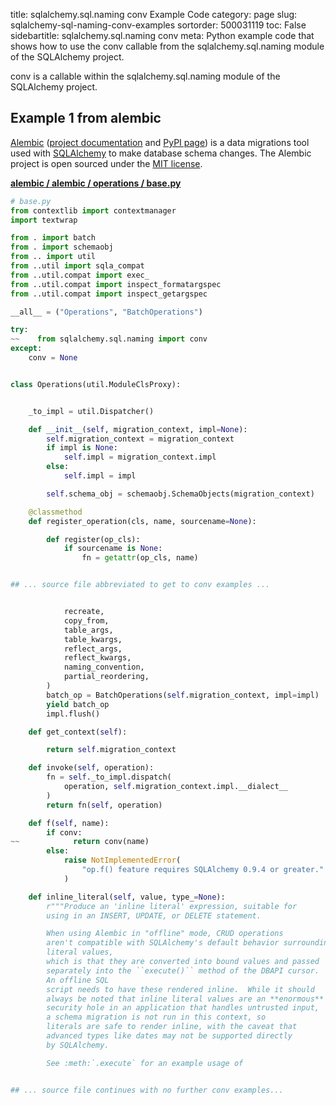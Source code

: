 title: sqlalchemy.sql.naming conv Example Code
category: page
slug: sqlalchemy-sql-naming-conv-examples
sortorder: 500031119
toc: False
sidebartitle: sqlalchemy.sql.naming conv
meta: Python example code that shows how to use the conv callable from the sqlalchemy.sql.naming module of the SQLAlchemy project.


conv is a callable within the sqlalchemy.sql.naming module of the SQLAlchemy project.


## Example 1 from alembic
[Alembic](https://github.com/sqlalchemy/alembic)
([project documentation](https://alembic.sqlalchemy.org/) and
[PyPI page](https://pypi.org/project/alembic/))
is a data migrations tool used with [SQLAlchemy](/sqlalchemy.html) to make
database schema changes. The Alembic project is open sourced under the
[MIT license](https://github.com/sqlalchemy/alembic/blob/master/LICENSE).

[**alembic / alembic / operations / base.py**](https://github.com/sqlalchemy/alembic/blob/master/alembic/operations/base.py)

```python
# base.py
from contextlib import contextmanager
import textwrap

from . import batch
from . import schemaobj
from .. import util
from ..util import sqla_compat
from ..util.compat import exec_
from ..util.compat import inspect_formatargspec
from ..util.compat import inspect_getargspec

__all__ = ("Operations", "BatchOperations")

try:
~~    from sqlalchemy.sql.naming import conv
except:
    conv = None


class Operations(util.ModuleClsProxy):


    _to_impl = util.Dispatcher()

    def __init__(self, migration_context, impl=None):
        self.migration_context = migration_context
        if impl is None:
            self.impl = migration_context.impl
        else:
            self.impl = impl

        self.schema_obj = schemaobj.SchemaObjects(migration_context)

    @classmethod
    def register_operation(cls, name, sourcename=None):

        def register(op_cls):
            if sourcename is None:
                fn = getattr(op_cls, name)


## ... source file abbreviated to get to conv examples ...


            recreate,
            copy_from,
            table_args,
            table_kwargs,
            reflect_args,
            reflect_kwargs,
            naming_convention,
            partial_reordering,
        )
        batch_op = BatchOperations(self.migration_context, impl=impl)
        yield batch_op
        impl.flush()

    def get_context(self):

        return self.migration_context

    def invoke(self, operation):
        fn = self._to_impl.dispatch(
            operation, self.migration_context.impl.__dialect__
        )
        return fn(self, operation)

    def f(self, name):
        if conv:
~~            return conv(name)
        else:
            raise NotImplementedError(
                "op.f() feature requires SQLAlchemy 0.9.4 or greater."
            )

    def inline_literal(self, value, type_=None):
        r"""Produce an 'inline literal' expression, suitable for
        using in an INSERT, UPDATE, or DELETE statement.

        When using Alembic in "offline" mode, CRUD operations
        aren't compatible with SQLAlchemy's default behavior surrounding
        literal values,
        which is that they are converted into bound values and passed
        separately into the ``execute()`` method of the DBAPI cursor.
        An offline SQL
        script needs to have these rendered inline.  While it should
        always be noted that inline literal values are an **enormous**
        security hole in an application that handles untrusted input,
        a schema migration is not run in this context, so
        literals are safe to render inline, with the caveat that
        advanced types like dates may not be supported directly
        by SQLAlchemy.

        See :meth:`.execute` for an example usage of


## ... source file continues with no further conv examples...

```

